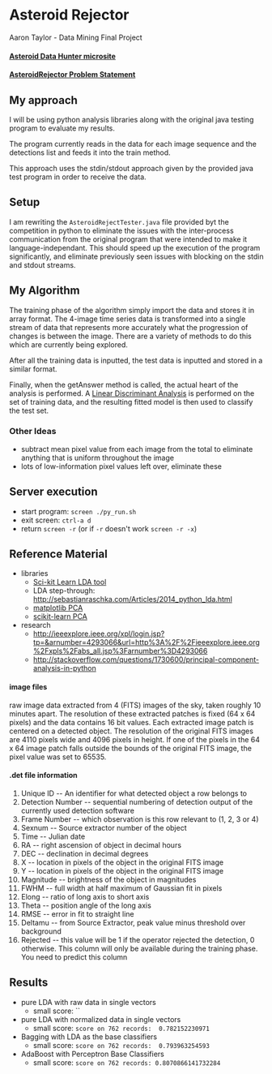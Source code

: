 # Asteroid Rejector

Aaron Taylor - Data Mining Final Project

#### [Asteroid Data Hunter microsite](http://www.topcoder.com/asteroids/asteroiddatahunter/)

#### [AsteroidRejector Problem Statement](http://community.topcoder.com/longcontest/?module=ViewProblemStatement&rd=15948&pm=13093)

## My approach

I will be using python analysis libraries along with the original java testing program to evaluate my results.

The program currently reads in the data for each image sequence and the detections list and feeds it into the train method.

This approach uses the stdin/stdout approach given by the provided java test program in order to receive the data.

## Setup

I am rewriting the `AsteroidRejectTester.java` file provided byt the competition in python to eliminate the issues with the inter-process communication from the original program that were intended to make it language-independant. This should speed up the execution of the program significantly, and eliminate previously seen issues with blocking on the stdin and stdout streams.

## My Algorithm

The training phase of the algorithm simply import the data and stores it in array format. The 4-image time series data is transformed into a single stream of data that represents more accurately what the progression of changes is between the image. There are a variety of methods to do this which are currently being explored.

After all the training data is inputted, the test data is inputted and stored in a similar format.

Finally, when the getAnswer method is called, the actual heart of the analysis is performed. A [Linear Discriminant Analysis](http://sebastianraschka.com/Articles/2014_python_lda.html) is performed on the set of training data, and the resulting fitted model is then used to classify the test set.

### Other Ideas
- subtract mean pixel value from each image from the total to eliminate anything that is uniform throughout the image
- lots of low-information pixel values left over, eliminate these

## Server execution
- start program: `screen ./py_run.sh`
- exit screen: `ctrl-a d`
- return `screen -r` (or if `-r` doesn't work `screen -r -x`)

## Reference Material

- libraries
  - [Sci-kit Learn LDA tool](http://scikit-learn.org/stable/modules/generated/sklearn.lda.LDA.html)
  - LDA step-through: http://sebastianraschka.com/Articles/2014_python_lda.html
  - [matplotlib PCA](http://matplotlib.org/api/mlab_api.html#matplotlib.mlab.PCA)
  - [scikit-learn PCA](http://scikit-learn.org/stable/modules/generated/sklearn.decomposition.PCA.html)
- research
  - http://ieeexplore.ieee.org/xpl/login.jsp?tp=&arnumber=4293066&url=http%3A%2F%2Fieeexplore.ieee.org%2Fxpls%2Fabs_all.jsp%3Farnumber%3D4293066
  - http://stackoverflow.com/questions/1730600/principal-component-analysis-in-python

#### image files

raw image data extracted from 4 (FITS) images of the sky, taken roughly 10 minutes apart. The resolution of these extracted patches is fixed (64 x 64 pixels) and the data contains 16 bit values. Each extracted image patch is centered on a detected object. The resolution of the original FITS images are 4110 pixels wide and 4096 pixels in height. If one of the pixels in the 64 x 64 image patch falls outside the bounds of the original FITS image, the pixel value was set to 65535.

#### .det file information

1. Unique ID -- An identifier for what detected object a row belongs to
2. Detection Number -- sequential numbering of detection output of the currently used detection software
3. Frame Number -- which observation is this row relevant to (1, 2, 3 or 4)
4. Sexnum -- Source extractor number of the object
5. Time -- Julian date
6. RA -- right ascension of object in decimal hours
7. DEC -- declination in decimal degrees
8. X -- location in pixels of the object in the original FITS image
9. Y -- location in pixels of the object in the original FITS image
10. Magnitude -- brightness of the object in magnitudes
11. FWHM -- full width at half maximum of Gaussian fit in pixels
12. Elong -- ratio of long axis to short axis
13. Theta -- position angle of the long axis
14. RMSE -- error in fit to straight line
15. Deltamu -- from Source Extractor, peak value minus threshold over background
16. Rejected -- this value will be 1 if the operator rejected the detection, 0 otherwise. This column will only be available during the training phase. You need to predict this column


## Results

- pure LDA with raw data in single vectors
    + small score: ``
- pure LDA with normalized data in single vectors
    + small score: `score on 762 records:  0.782152230971`
- Bagging with LDA as the base classifiers
    + small score: `score on 762 records:  0.793963254593 `
- AdaBoost with Perceptron Base Classifiers
    + small score: `score on 762 records: 0.8070866141732284`
